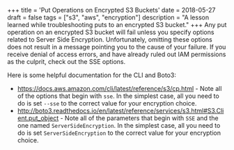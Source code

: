 +++
title = 'Put Operations on Encrypted S3 Buckets'
date = 2018-05-27
draft = false
tags = ["s3", "aws", "encryption"]
description = "A lesson learned while troubleshooting puts to an encrypted S3 bucket."
+++
Any put operation on an encrypted S3 bucket will fail unless you specify options related to Server Side Encryption. Unfortunately, omitting these options does not result in a message pointing you to the cause of your failure. If you receive denial of access errors, and have already ruled out IAM permissions as the culprit, check out the SSE options.

Here is some helpful documentation for the CLI and Boto3:

* https://docs.aws.amazon.com/cli/latest/reference/s3/cp.html - Note all of the options that begin with `sse`. In the simplest case, all you need to do is set `--sse` to the correct value for your encryption choice.
* http://boto3.readthedocs.io/en/latest/reference/services/s3.html#S3.Client.put_object - Note all of the parameters that begin with `SSE` and the one named `ServerSideEncryption`. In the simplest case, all you need to do is set `ServerSideEncryption` to the correct value for your encryption choice.
